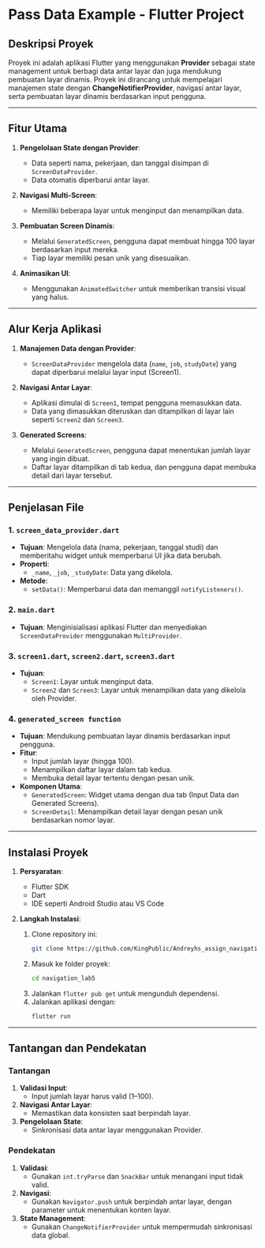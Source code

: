 
# Pass Data Example - Flutter Project

## **Deskripsi Proyek**
Proyek ini adalah aplikasi Flutter yang menggunakan **Provider** sebagai state management untuk berbagi data antar layar dan juga mendukung pembuatan layar dinamis. Proyek ini dirancang untuk mempelajari manajemen state dengan **ChangeNotifierProvider**, navigasi antar layar, serta pembuatan layar dinamis berdasarkan input pengguna.

---

## **Fitur Utama**
1. **Pengelolaan State dengan Provider**:
   - Data seperti nama, pekerjaan, dan tanggal disimpan di `ScreenDataProvider`.
   - Data otomatis diperbarui antar layar.

2. **Navigasi Multi-Screen**:
   - Memiliki beberapa layar untuk menginput dan menampilkan data.

3. **Pembuatan Screen Dinamis**:
   - Melalui `GeneratedScreen`, pengguna dapat membuat hingga 100 layar berdasarkan input mereka.
   - Tiap layar memiliki pesan unik yang disesuaikan.

4. **Animasikan UI**:
   - Menggunakan `AnimatedSwitcher` untuk memberikan transisi visual yang halus.

---

## **Alur Kerja Aplikasi**
1. **Manajemen Data dengan Provider**:
   - `ScreenDataProvider` mengelola data (`name`, `job`, `studyDate`) yang dapat diperbarui melalui layar input (Screen1).

2. **Navigasi Antar Layar**:
   - Aplikasi dimulai di `Screen1`, tempat pengguna memasukkan data.
   - Data yang dimasukkan diteruskan dan ditampilkan di layar lain seperti `Screen2` dan `Screen3`.

3. **Generated Screens**:
   - Melalui `GeneratedScreen`, pengguna dapat menentukan jumlah layar yang ingin dibuat.
   - Daftar layar ditampilkan di tab kedua, dan pengguna dapat membuka detail dari layar tersebut.

---

## **Penjelasan File**
### **1. `screen_data_provider.dart`**
- **Tujuan**: Mengelola data (nama, pekerjaan, tanggal studi) dan memberitahu widget untuk memperbarui UI jika data berubah.
- **Properti**:
  - `_name`, `_job`, `_studyDate`: Data yang dikelola.
- **Metode**:
  - `setData()`: Memperbarui data dan memanggil `notifyListeners()`.

### **2. `main.dart`**
- **Tujuan**: Menginisialisasi aplikasi Flutter dan menyediakan `ScreenDataProvider` menggunakan `MultiProvider`.

### **3. `screen1.dart`, `screen2.dart`, `screen3.dart`**
- **Tujuan**:
  - `Screen1`: Layar untuk menginput data.
  - `Screen2` dan `Screen3`: Layar untuk menampilkan data yang dikelola oleh Provider.

### **4. `generated_screen function`**
- **Tujuan**: Mendukung pembuatan layar dinamis berdasarkan input pengguna.
- **Fitur**:
  - Input jumlah layar (hingga 100).
  - Menampilkan daftar layar dalam tab kedua.
  - Membuka detail layar tertentu dengan pesan unik.
- **Komponen Utama**:
  - `GeneratedScreen`: Widget utama dengan dua tab (Input Data dan Generated Screens).
  - `ScreenDetail`: Menampilkan detail layar dengan pesan unik berdasarkan nomor layar.

---

## **Instalasi Proyek**
1. **Persyaratan**:
   - Flutter SDK
   - Dart
   - IDE seperti Android Studio atau VS Code

2. **Langkah Instalasi**:
   1. Clone repository ini:
      ```bash
      git clone https://github.com/KingPublic/Andreyhs_assign_navigation
      ```
   2. Masuk ke folder proyek:
      ```bash
      cd navigation_lab5
      ```
   3. Jalankan `flutter pub get` untuk mengunduh dependensi.
   4. Jalankan aplikasi dengan:
      ```bash
      flutter run
      ```

---

## **Tantangan dan Pendekatan**
### **Tantangan**
1. **Validasi Input**:
   - Input jumlah layar harus valid (1–100).
2. **Navigasi Antar Layar**:
   - Memastikan data konsisten saat berpindah layar.
3. **Pengelolaan State**:
   - Sinkronisasi data antar layar menggunakan Provider.

### **Pendekatan**
1. **Validasi**:
   - Gunakan `int.tryParse` dan `SnackBar` untuk menangani input tidak valid.
2. **Navigasi**:
   - Gunakan `Navigator.push` untuk berpindah antar layar, dengan parameter untuk menentukan konten layar.
3. **State Management**:
   - Gunakan `ChangeNotifierProvider` untuk mempermudah sinkronisasi data global.

